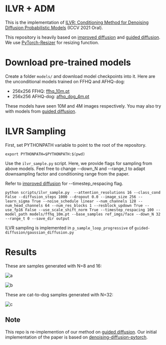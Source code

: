 # ILVR + ADM

This is the implementation of [ILVR: Conditioning Method for Denoising Diffusion Probabilistic Models](https://arxiv.org/abs/2108.02938) (ICCV 2021 Oral).

This repository is heavily based on [improved diffusion](https://github.com/openai/improved-diffusion) and [guided diffusion](https://github.com/openai/guided-diffusion).
We use [PyTorch-Resizer](https://github.com/assafshocher/PyTorch-Resizer) for resizing function.

# Download pre-trained models
Create a folder `models/` and download model checkpoints into it.
Here are the unconditional models trained on FFHQ and AFHQ-dog:

 * 256x256 FFHQ: [ffhq_10m.pt](https://openaipublic.blob.core.windows.net/diffusion/jul-2021/64x64_classifier.pt)
 * 256x256 AFHQ-dog: [afhq_dog_4m.pt](https://openaipublic.blob.core.windows.net/diffusion/jul-2021/64x64_diffusion.pt)

These models have seen 10M and 4M images respectively.
You may also try with models from [guided diffusion](https://github.com/openai/guided-diffusion).


# ILVR Sampling
First, set PYTHONPATH variable to point to the root of the repository.

```
export PYTHONPATH=$PYTHONPATH:$(pwd)
```

Use the `ilvr_sample.py` script.
Here, we provide flags for sampling from above models.
Feel free to change --down_N and --range_t to adapt downsampling factor and conditioning range from the paper.

Refer to [improved diffusion](https://github.com/openai/improved-diffusion) for --timestep_respacing flag.

```
python scripts/ilvr_sample.py  --attention_resolutions 16 --class_cond False --diffusion_steps 1000 --dropout 0.0 --image_size 256 --learn_sigma True --noise_schedule linear --num_channels 128 --num_head_channels 64 --num_res_blocks 1 --resblock_updown True --use_fp16 False --use_scale_shift_norm True --timestep_respacing 100 --model_path models/ffhq_10m.pt --base_samples ref_imgs/face --down_N 32 --range_t 0 --save_dir output
```

ILVR sampling is implemented in `p_sample_loop_progressive` of `guided-diffusion/gaussian_diffusion.py`


# Results

These are samples generated with N=8 and 16:

![a](gif/full_face8_small.gif)

![b](gif/full_face16_small.gif)

These are cat-to-dog samples generated with N=32:

![c](gif/full_cat2dog_small.gif)


## Note
This repo is re-implemention of our method on [guided diffusion](https://github.com/openai/guided-diffusion). Our initial implementation of the paper is based on [denoising-diffusion-pytorch](https://github.com/rosinality/denoising-diffusion-pytorch).
